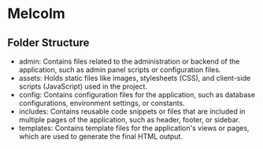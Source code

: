 # Melcolm

## Folder Structure

- admin: Contains files related to the administration or backend of the application, such as admin panel scripts or configuration files.
- assets: Holds static files like images, stylesheets (CSS), and client-side scripts (JavaScript) used in the project.
- config: Contains configuration files for the application, such as database configurations, environment settings, or constants.
- includes: Contains reusable code snippets or files that are included in multiple pages of the application, such as header, footer, or sidebar.
- templates: Contains template files for the application's views or pages, which are used to generate the final HTML output.

